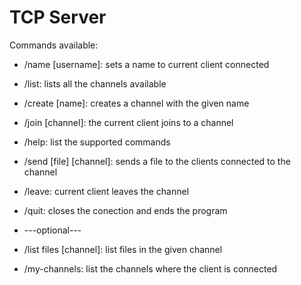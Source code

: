 # TCP Server

Commands available:

- /name [username]: sets a name to current client connected
- /list: lists all the channels available
- /create [name]: creates a channel with the given name
- /join [channel]: the current client joins to a channel
- /help: list the supported commands
- /send [file] [channel]: sends a file to the clients connected to the channel
- /leave: current client leaves the channel
- /quit: closes the conection and ends the program

- ---optional---
- /list files [channel]: list files in the given channel
- /my-channels: list the channels where the client is connected
